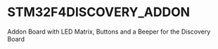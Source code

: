 STM32F4DISCOVERY_ADDON
======================

Addon Board with LED Matrix, Buttons and a Beeper for the Discovery Board